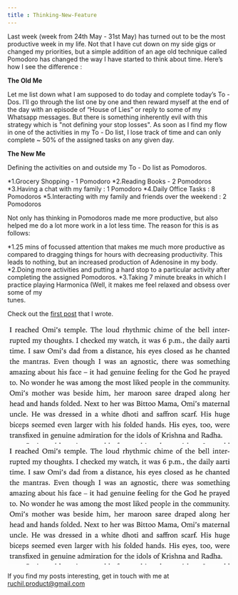 ```yaml
---
title : Thinking-New-Feature
---
```


Last week (week from 24th May - 31st May) has turned out to be the most productive week in my life. Not that I have cut down on my side gigs or changed my priorities, but a simple addition of an age old technique called Pomodoro has changed the way I have started to think about time. Here’s how I see the difference : 

**The Old Me**

Let me list down what I am supposed to do today and complete today’s To - Dos. I’ll go through the list one by one and then reward myself at the end of the day with an episode of “House of Lies” or reply to some of my Whatsapp messages. But there is something inherently evil with this strategy which is "not defining your stop losses". As soon as I find my flow in one of  the activities in  my To - Do list, I lose track of time and can only complete ~ 50% of the assigned tasks on any given day. 

**The New Me**

Defining the activities on and outside my To - Do list as Pomodoros. 

*1.Grocery Shopping - 1 Pomodoro 
*2.Reading Books - 2 Pomodoros 
*3.Having a chat with my family : 1 Pomodoro 
*4.Daily Office Tasks : 8 Pomodoros
*5.Interacting with my family and friends over the weekend : 2 Pomodoros 

Not only has thinking in Pomodoros made me more productive, but also helped me do a lot more work in a lot less time. The reason for this is as follows: 

*1.25 mins of focussed attention that makes me much more productive as compared to dragging things for hours with 
  decreasing productivity. This leads to nothing, but an increased production of Adenosine in my body. 
*2.Doing more activities and putting a hard stop to a particular activity after completing the assigned Pomodoros.
*3.Taking 7 minute breaks in which I practice playing Harmonica (Well, it makes me feel relaxed and obsess over some of my   
  tunes.

  Check out the [first post][jekyll-firstpost] that I wrote. 

![Test Image](https://github.com/23Ruchil/Blog/blob/gh-pages/_site/assets/agnostic.png)
<img src="https://github.com/23Ruchil/Blog/blob/gh-pages/_site/assets/agnostic.PNG" width="800" />


If you find my posts interesting, get in touch with me at ruchil.product@gmail.com

[jekyll-firstpost]: https://23ruchil.github.io/Blog/2020/05/19/Differentiating-Yourself-Through-Social-Media.html
